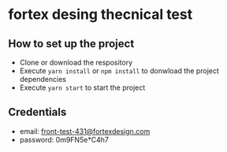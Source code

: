 # fortex desing thecnical test

## How to set up the project

- Clone or download the respository
- Execute `yarn install` or `npm install` to donwload the project dependencies
- Execute `yarn start` to start the project

## Credentials

- email: front-test-431@fortexdesign.com
- password: 0m9FN5e*C4h7
